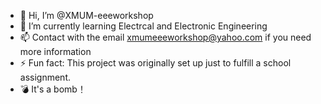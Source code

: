 - 👋 Hi, I’m @XMUM-eeeworkshop
- 🌱 I’m currently learning Electrcal and Electronic Engineering
- 📫 Contact with the email xmumeeeworkshop@yahoo.com if you need more information
- ⚡ Fun fact: This project was originally set up just to fulfill a school assignment.
- 💣 It's a bomb！

<!---
XMUM-eeeworkshop/XMUM-eeeworkshop is a ✨ special ✨ repository because its `README.md` (this file) appears on your GitHub profile.
You can click the Preview link to take a look at your changes.
--->
